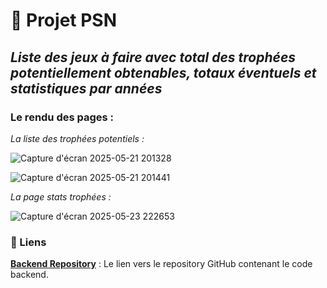 # 🚀 Projet PSN

## _Liste des jeux à faire avec total des trophées potentiellement obtenables, totaux éventuels et statistiques par années_

### Le rendu des pages : 

_La liste des trophées potentiels :_

![Capture d'écran 2025-05-21 201328](https://github.com/user-attachments/assets/d07a8f8a-0622-4352-963d-c7cd0cadc950)

![Capture d'écran 2025-05-21 201441](https://github.com/user-attachments/assets/877fbe16-ee28-4a4e-847b-2736f4c9c819)

_La page stats trophées :_

![Capture d'écran 2025-05-23 222653](https://github.com/user-attachments/assets/5116b81b-96bf-4c4d-b47c-a0ab74072d99)


### 🔗 Liens

**[Backend Repository](https://github.com/cedric-chimot/psn-back)** : Le lien vers le repository GitHub contenant le code backend.
